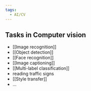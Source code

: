 ```yaml
---
tags:
  - AI/CV
---
```


## Tasks in Computer vision
- [[Image recognition]]
- [[Object detection]]
- [[Face recognition]]
- [[Image captioning]]
- [[Multi-label classification]]
- reading traffic signs
- [[Style transfer]]
- ...


